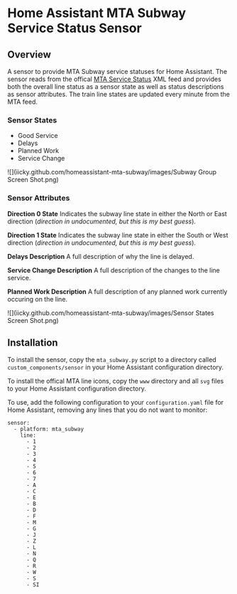 # Home Assistant MTA Subway Service Status Sensor

## Overview

A sensor to provide MTA Subway service statuses for Home Assistant. The sensor reads from the offical [MTA Service Status](http://web.mta.info/status/ServiceStatusSubway.xml) XML feed and provides both the overall line status as a sensor state as well as status descriptions as sensor attributes. The train line states are updated every minute from the MTA feed.

### Sensor States
- Good Service
- Delays
- Planned Work
- Service Change

![](iicky.github.com/homeassistant-mta-subway/images/Subway Group Screen Shot.png)

### Sensor Attributes

**Direction 0 State**
Indicates the subway line state in either the North or East direction (*direction in undocumented, but this is my best guess*).

**Direction 1 State**
Indicates the subway line state in either the South or West direction (*direction in undocumented, but this is my best guess*).

**Delays Description**
A full description of why the line is delayed.

**Service Change Description**
A full description of the changes to the line service.

**Planned Work Description**
A full description of any planned work currently occuring on the line.

![](iicky.github.com/homeassistant-mta-subway/images/Sensor States Screen Shot.png)

## Installation

To install the sensor, copy the `mta_subway.py` script to a directory called `custom_components/sensor` in your Home Assistant configuration directory.

To install the offical MTA line icons, copy the `www` directory and all `svg` files to your Home Assistant configuration directory.

To use, add the following configuration to your `configuration.yaml` file for Home Assistant, removing any lines that you do not want to monitor:

```
sensor:
  - platform: mta_subway
    line:
      - 1
      - 2
      - 3
      - 4
      - 5
      - 6
      - 7
      - A
      - C
      - E
      - B
      - D
      - F
      - M
      - G
      - J
      - Z
      - L
      - N
      - Q
      - R
      - W
      - S
      - SI
```
